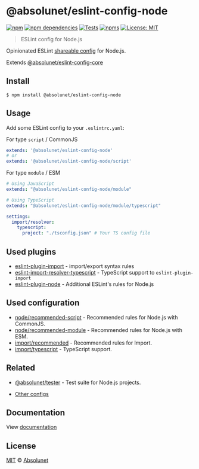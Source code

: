 # @absolunet/eslint-config-node

[![npm][npm-badge]][npm-url]
[![npm dependencies][dependencies-badge]][dependencies-url]
[![Tests][tests-badge]][tests-url]
[![npms][npms-badge]][npms-url]
[![License: MIT][license-badge]][license-url]

> ESLint config for Node.js

Opinionated ESLint [shareable config](https://eslint.org/docs/developer-guide/shareable-configs.html) for Node.js.

Extends [@absolunet/eslint-config-core](https://github.com/absolunet/eslint-config)

## Install

```
$ npm install @absolunet/eslint-config-node
```

## Usage

Add some ESLint config to your `.eslintrc.yaml`:

For type `script` / CommonJS

```yaml
extends: '@absolunet/eslint-config-node'
# or
extends: '@absolunet/eslint-config-node/script'
```

For type `module` / ESM

```yaml
# Using JavaScript
extends: "@absolunet/eslint-config-node/module"

# Using TypeScript
extends: "@absolunet/eslint-config-node/module/typescript"

settings:
  import/resolver:
    typescript:
      project: "./tsconfig.json" # Your TS config file
```

## Used plugins

- [eslint-plugin-import](https://github.com/benmosher/eslint-plugin-import) - import/export syntax rules
- [eslint-import-resolver-typescript](https://github.com/import-js/eslint-import-resolver-typescript) - TypeScript support to `eslint-plugin-import`
- [eslint-plugin-node](https://github.com/mysticatea/eslint-plugin-node) - Additional ESLint's rules for Node.js

## Used configuration

- [node/recommended-script](https://github.com/mysticatea/eslint-plugin-node#-configs) - Recommended rules for Node.js with CommonJS.
- [node/recommended-module](https://github.com/mysticatea/eslint-plugin-node#-configs) - Recommended rules for Node.js with ESM.
- [import/recommended](https://github.com/import-js/eslint-plugin-import) - Recommended rules for Import.
- [import/typescript](https://github.com/import-js/eslint-plugin-import) - TypeScript support.

## Related

- [@absolunet/tester](https://github.com/absolunet/node-tester) - Test suite for Node.js projects.

- [Other configs](https://github.com/absolunet/eslint-config)

## Documentation

View [documentation](https://documentation.absolunet.com/eslint-config/node)

## License

[MIT](LICENSE) © [Absolunet](https://absolunet.com)

[npm-badge]: https://img.shields.io/npm/v/@absolunet/eslint-config-node?style=flat-square
[dependencies-badge]: https://img.shields.io/david/absolunet/eslint-config?path=packages/node&style=flat-square
[tests-badge]: https://img.shields.io/github/workflow/status/absolunet/eslint-config/tests/production?label=tests&style=flat-square
[npms-badge]: https://badges.npms.io/%40absolunet%2Feslint-config-node.svg?style=flat-square
[license-badge]: https://img.shields.io/badge/license-MIT-green?style=flat-square
[npm-url]: https://www.npmjs.com/package/@absolunet/eslint-config-node
[dependencies-url]: https://david-dm.org/absolunet/eslint-config?path=packages/node
[tests-url]: https://github.com/absolunet/eslint-config/actions?query=workflow%3Atests+branch%3Aproduction
[npms-url]: https://npms.io/search?q=%40absolunet%2Feslint-config-node
[license-url]: https://opensource.org/licenses/MIT
